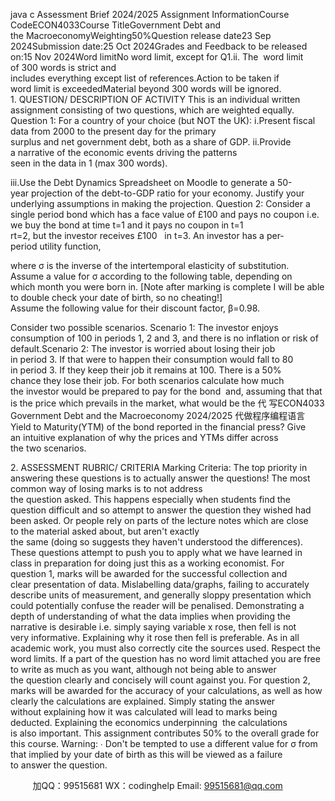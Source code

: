 java c
Assessment Brief 2024/2025
Assignment InformationCourse CodeECON4033Course TitleGovernment Debt and the MacroeconomyWeighting50%Question release date23 Sep 2024Submission date:25 Oct 2024Grades and Feedback to be released on:15 Nov 2024Word limitNo word limit, except for Q1.ii. The  word limit of 300 words is strict and includes everything except list of references.Action to be taken if word limit is exceededMaterial beyond 300 words will be ignored.
1. QUESTION/ DESCRIPTION OF ACTIVITY
This is an individual written assignment consisting of two questions, which are weighted equally.
Question 1:
For a country of your choice (but NOT the UK):
i.Present fiscal data from 2000 to the present day for the primary surplus and net government debt, both as a share of GDP.
ii.Provide a narrative of the economic events driving the patterns seen in the data in 1 (max 300 words).


iii.Use the Debt Dynamics Spreadsheet on Moodle to generate a 50-year projection of the debt-to-GDP ratio for your economy. Justify your underlying assumptions in making the projection.
Question 2:
Consider a single period bond which has a face value of £100 and pays no coupon i.e. we buy the bond at time t=1 and it pays no coupon in t=1 rt=2, but the investor receives £100   in t=3. An investor has a per-period utility function,

where σ is the inverse of the intertemporal elasticity of substitution. Assume a value for σ
according to the following table, depending on which month you were born in. [Note after marking is complete I will be able to double check your date of birth, so no cheating!]
Assume the following value for their discount factor, β=0.98.

Consider two possible scenarios.
Scenario 1: The investor enjoys consumption of 100 in periods 1, 2 and 3, and there is no inflation or risk of default.Scenario 2: The investor is worried about losing their job in period 3. If that were to happen their consumption would fall to 80 in period 3. If they keep their job it remains at 100. There is a 50% chance they lose their job.
For both scenarios calculate how much the investor would be prepared to pay for the bond  and, assuming that that is the price which prevails in the market, what would be the 代 写ECON4033 Government Debt and the Macroeconomy 2024/2025
代做程序编程语言Yield to Maturity(YTM) of the bond reported in the financial press? Give an intuitive explanation of why the prices and YTMs differ across the two scenarios.




2. ASSESSMENT RUBRIC/ CRITERIA
Marking Criteria:
The top priority in answering these questions is to actually answer the questions! The
most common way of losing marks is to not address the question asked. This happens
especially when students find the question difficult and so attempt to answer the question
they wished had been asked. Or people rely on parts of the lecture notes which are close to the material asked about, but aren't exactly the same (doing so suggests they haven't
understood the differences). These questions attempt to push you to apply what we have learned in class in preparation for doing just this as a working economist.
For question 1, marks will be awarded for the successful collection and clear presentation of data. Mislabelling data/graphs, failing to accurately describe units of measurement, and
generally sloppy presentation which could potentially confuse the reader will be penalised. Demonstrating a depth of understanding of what the data implies when providing the
narrative is desirable i.e. simply saying variable x rose, then fell is not very informative.
Explaining why it rose then fell is preferable. As in all academic work, you must also correctly cite the sources used. Respect the word limits. If a part of the question has no word limit
attached you are free to write as much as you want, although not being able to answer the question clearly and concisely will count against you.
For question 2, marks will be awarded for the accuracy of your calculations, as well as
how clearly the calculations are explained. Simply stating the answer without explaining how it was calculated will lead to marks being deducted. Explaining the economics underpinning  the calculations is also important.
This assignment contributes 50% to the overall grade for this course.
Warning:
∙ Don't be tempted to use a different value for σ from that implied by your date of birth as this will be viewed as a failure to answer the question.







         
加QQ：99515681  WX：codinghelp  Email: 99515681@qq.com
